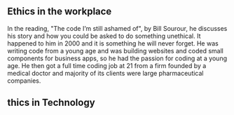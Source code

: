 ## Ethics in the workplace

In the reading, "The code I’m still ashamed of", by Bill Sourour, he discusses his story and how you could be asked to do something unethical. It happened to him in 2000 and it is something he will never forget. He was writing code from a young age and was building websites and coded small components for business apps, so he had the passion for coding at a young age. He then got a full time coding job at 21 from a firm founded by a medical doctor and majority of its clients were large pharmaceutical companies. 






## thics in Technology
